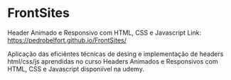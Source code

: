 # FrontSites
Header Animado e Responsivo com HTML, CSS e Javascript 
Link: https://pedrobelfort.github.io/FrontSites/

Aplicação das eficiêntes técnicas de desing e implementação de headers html/css/js aprendidas no curso 
Headers Animados e Responsivos com HTML, CSS e Javascript disponiível na udemy. 

